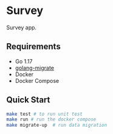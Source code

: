 # Survey

Survey app.

## Requirements
- Go 1.17
- [golang-migrate](https://github.com/golang-migrate/migrate)
- Docker
- Docker Compose

## Quick Start
```bash
make test # to run unit test
make run # run the docker compose
make migrate-up  # run data migration
```
